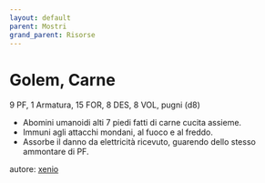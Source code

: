 ```yaml
---
layout: default
parent: Mostri
grand_parent: Risorse
---
```


# Golem, Carne
9 PF, 1 Armatura, 15 FOR, 8 DES, 8 VOL, pugni (d8)  
- Abomini umanoidi alti 7 piedi fatti di carne cucita assieme.
- Immuni agli attacchi mondani, al fuoco e al freddo.
- Assorbe il danno da elettricità ricevuto, guarendo dello stesso ammontare di PF.

autore: [xenio](https://xenioinabottle.blogspot.com)

